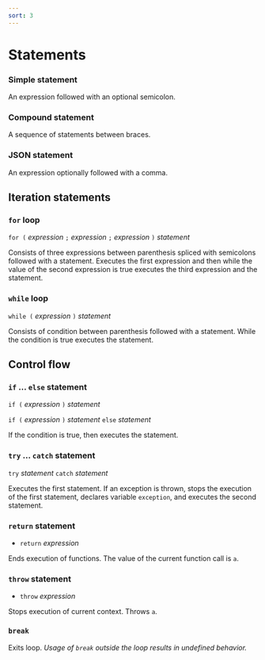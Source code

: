 ```yaml
---
sort: 3
---
```


# Statements

### Simple statement

An expression followed with an optional semicolon.

### Compound statement

A sequence of statements between braces.

### JSON statement

An expression optionally followed with a comma.

## Iteration statements

### `for` loop

`for (` _expression_ `;` _expression_ `;` _expression_ `)` _statement_

Consists of three expressions between parenthesis spliced with semicolons followed with a statement. Executes the first expression and then while the value of the second expression is true executes the third expression and the statement.

### `while` loop

`while (` _expression_ `)` _statement_

Consists of condition between parenthesis followed with a statement. While the condition is true executes the statement.

## Control flow

### `if` ... `else` statement

`if (` _expression_ `)` _statement_

`if (` _expression_ `)` _statement_ `else` _statement_

If the condition is true, then executes the statement.

### `try` ... `catch` statement

`try` _statement_ `catch` _statement_

Executes the first statement. If an exception is thrown, stops the execution of the first statement, declares variable `exception`, and executes the second statement.

### `return` statement

- `return` _expression_

Ends execution of functions. The value of the current function call is `a`.

### `throw` statement

- `throw` _expression_

Stops execution of current context. Throws `a`.

### `break`

Exits loop. _Usage of `break` outside the loop results in undefined behavior._
